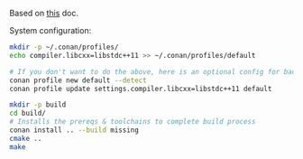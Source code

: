 Based on [this](https://docs.conan.io/en/latest/getting_started.html) doc.


System configuration:

```bash
mkdir -p ~/.conan/profiles/
echo compiler.libcxx=libstdc++11 >> ~/.conan/profiles/default
```

```bash
# If you don't want to do the above, here is an optional config for backward compatibility ABI setting
conan profile new default --detect
conan profile update settings.compiler.libcxx=libstdc++11 default
```

```bash
mkdir -p build
cd build/
# Installs the prereqs & toolchains to complete build process
conan install .. --build missing
cmake ..
make
```
